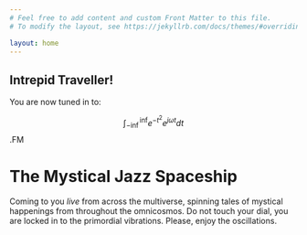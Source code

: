 ```yaml
---
# Feel free to add content and custom Front Matter to this file.
# To modify the layout, see https://jekyllrb.com/docs/themes/#overriding-theme-defaults

layout: home
--- 
```


## Intrepid Traveller!
You are now tuned in to: 

$$\int^{\inf}_{-\inf}e^{-t^2}e^{j\omega t} dt$$.FM 
<h1 >The Mystical Jazz Spaceship</h1>

Coming to you *live* from across the multiverse, spinning tales of mystical happenings from throughout the omnicosmos. Do not touch your dial, you are locked in to the primordial vibrations. Please, enjoy the oscillations.
